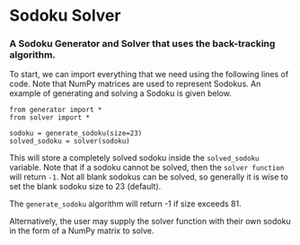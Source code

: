 # Sodoku Solver
 
### A Sodoku Generator and Solver that uses the back-tracking algorithm. 

To start, we can import everything that we need using the following lines of code. Note that NumPy matrices are used to represent Sodokus. An example of generating and solving a Sodoku is given below.

```
from generator import *
from solver import *

sodoku = generate_sodoku(size=23)
solved_sodoku = solver(sodoku)
```

This will store a completely solved sodoku inside the `solved_sodoku` variable. Note that if a sodoku cannot be solved, then the `solver function` will return `-1`. Not all blank sodokus can be solved, so generally it is wise to set the blank sodoku size to 23 (default).

The `generate_sodoku` algorithm will return -1 if size exceeds 81.

Alternatively, the user may supply the solver function with their own sodoku in the form of a NumPy matrix to solve.